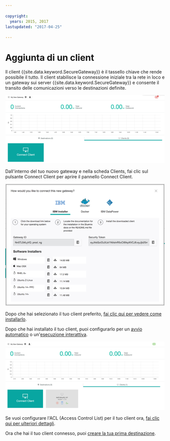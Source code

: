 ```yaml
---

copyright:
  years: 2015, 2017
lastupdated: "2017-04-25"

---
```


# Aggiunta di un client

Il client {{site.data.keyword.SecureGateway}} è il tassello chiave che rende possibile il tutto. Il client stabilisce la connessione iniziale tra la rete in loco e un gateway sui server {{site.data.keyword.SecureGateway}} e consente il transito delle comunicazioni verso le destinazioni definite.

![New Gateway](./images/newGateway.png?raw=true "New Gateway")

Dall'interno del tuo nuovo gateway e nella scheda Clients, fai clic sul pulsante Connect Client per aprire il pannello Connect Client.

![Connect Client](./images/connectClient.png?raw=true "Connect Client")

Dopo che hai selezionato il tuo client preferito, [fai clic qui per vedere come installarlo](/docs/services/SecureGateway/securegateway_install.html).

Dopo che hai installato il tuo client, puoi configurarlo per un [avvio automatico](/docs/services/SecureGateway/securegateway_auto-start.html) o un'[esecuzione interattiva](/docs/services/SecureGateway/securegateway_interaction.html).

![Connected Client](./images/connectedClient.png?raw=true "Connected Client")

Se vuoi configurare l'ACL (Access Control List) per il tuo client ora, [fai clic qui per ulteriori dettagli](/docs/services/SecureGateway/securegateway_acl.html).

Ora che hai il tuo client connesso, puoi [creare la tua prima destinazione](/docs/services/SecureGateway/securegateway_destination.html).
